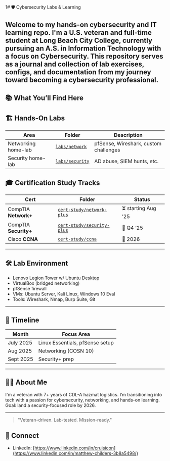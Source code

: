 1# 🛡️ Cybersecurity Labs & Learning

Welcome to my hands-on cybersecurity and IT learning repo. I'm a U.S. veteran and full-time student at Long Beach City College, currently pursuing an A.S. in Information Technology with a focus on Cybersecurity. This repository serves as a journal and collection of lab exercises, configs, and documentation from my journey toward becoming a cybersecurity professional.
---

## 📚 What You’ll Find Here

## 🏗️ Hands-On Labs
| Area | Folder | Description |
|------|--------|-------------|
| Networking home-lab | [`labs/network`](labs/network/) | pfSense, Wireshark, custom challenges |
| Security home-lab   | [`labs/security`](labs/security/) | AD abuse, SIEM hunts, etc. |

## 🎓 Certification Study Tracks
| Cert | Folder | Status |
|------|--------|--------|
| CompTIA **Network+** | [`cert-study/network-plus`](cert-study/network-plus/) | ⏳ starting Aug ’25 |
| CompTIA **Security+** | [`cert-study/security-plus`](cert-study/security-plus/) | 📅 Q4 ’25 |
| Cisco **CCNA** | [`cert-study/ccna`](cert-study/ccna/) | 📅 2026 |


---

## 🛠️ Lab Environment

- Lenovo Legion Tower w/ Ubuntu Desktop
- VirtualBox (bridged networking)
- pfSense firewall
- VMs: Ubuntu Server, Kali Linux, Windows 10 Eval
- Tools: Wireshark, Nmap, Burp Suite, Git

---

## 📅 Timeline

| Month      | Focus Area           |
|------------|----------------------|
| July 2025  | Linux Essentials, pfSense setup |
| Aug 2025   | Networking (COSN 10) |
| Sept 2025  | Security+ prep       |

---

## 🙋‍♂️ About Me

I'm a veteran with 7+ years of CDL-A hazmat logistics. I’m transitioning into tech with a passion for cybersecurity, networking, and hands-on learning. Goal: land a security-focused role by 2026.

---

> "Veteran-driven. Lab-tested. Mission-ready."

## 🤝 Connect
- LinkedIn: [https://www.linkedin.com/in/cruisicon](https://www.linkedin.com/in/matthew-childers-3b8a5498/)

